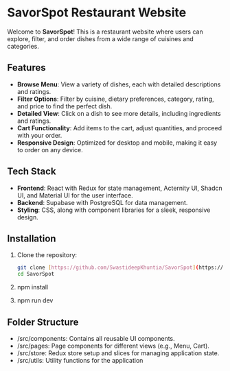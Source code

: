 # SavorSpot Restaurant Website

Welcome to **SavorSpot**! This is a restaurant website where users can explore, filter, and order dishes from a wide range of cuisines and categories.

## Features

- **Browse Menu**: View a variety of dishes, each with detailed descriptions and ratings.
- **Filter Options**: Filter by cuisine, dietary preferences, category, rating, and price to find the perfect dish.
- **Detailed View**: Click on a dish to see more details, including ingredients and ratings.
- **Cart Functionality**: Add items to the cart, adjust quantities, and proceed with your order.
- **Responsive Design**: Optimized for desktop and mobile, making it easy to order on any device.

## Tech Stack

- **Frontend**: React with Redux for state management, Acternity UI, Shadcn UI, and Material UI for the user interface.
- **Backend**: Supabase with PostgreSQL for data management.
- **Styling**: CSS, along with component libraries for a sleek, responsive design.

## Installation

1. Clone the repository:

   ```bash
   git clone [https://github.com/SwastideepKhuntia/SavorSpot](https://github.com/SwastideepKhuntia/SavorSpot)
   cd SavorSpot
2. npm install
3. npm run dev


## Folder Structure

- /src/components: Contains all reusable UI components.
- /src/pages: Page components for different views (e.g., Menu, Cart).
- /src/store: Redux store setup and slices for managing application state.
- /src/utils: Utility functions for the application
